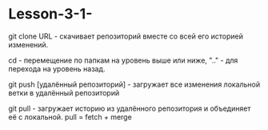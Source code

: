 # Lesson-3-1-

git clone URL - cкачивает репозиторий вместе со всей его историей изменений.

cd - перемещение по папкам на уровень выше или ниже, ".." - для перехода на уровень назад.

git push [удалённый репозиторий] - загружает все изменения локальной ветки в удалённый репозиторий

git pull - загружает историю из удалённого репозитория и объединяет её с локальной. pull = fetch + merge